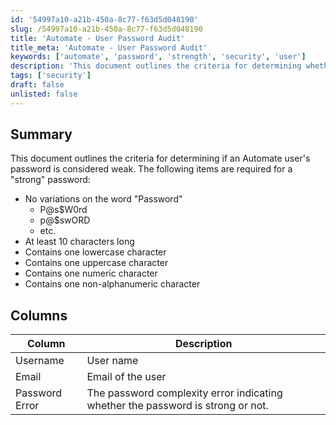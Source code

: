 ```yaml
---
id: '54997a10-a21b-450a-8c77-f63d5d048190'
slug: /54997a10-a21b-450a-8c77-f63d5d048190
title: 'Automate - User Password Audit'
title_meta: 'Automate - User Password Audit'
keywords: ['automate', 'password', 'strength', 'security', 'user']
description: 'This document outlines the criteria for determining whether an Automate user’s password is considered strong or weak. It details the requirements for a strong password, including character length, variety, and complexity, and provides a summary of the data view used to assess password strength.'
tags: ['security']
draft: false
unlisted: false
---
```


## Summary

This document outlines the criteria for determining if an Automate user's password is considered weak. The following items are required for a "strong" password:

- No variations on the word "Password"
  - P@s$W0rd
  - p@$swORD
  - etc.
- At least 10 characters long
- Contains one lowercase character
- Contains one uppercase character
- Contains one numeric character
- Contains one non-alphanumeric character

## Columns

| Column          | Description                                                  |
|-----------------|--------------------------------------------------------------|
| Username        | User name                                                   |
| Email           | Email of the user                                           |
| Password Error  | The password complexity error indicating whether the password is strong or not. |